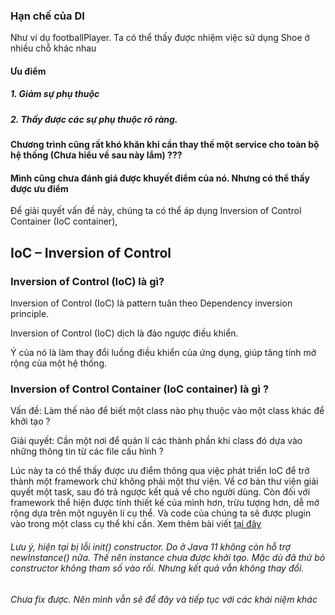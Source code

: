 ### Hạn chế của DI
Như ví dụ footballPlayer. Ta có thể thấy được nhiệm việc sử dụng Shoe ở nhiều chỗ khác nhau

#### Ưu điểm
##### 1. Giảm sự phụ thuộc
##### 2. Thấy được các sự phụ thuộc rõ ràng.

#### Chương trình cũng rất khó khăn khi cần thay thế một service cho toàn bộ hệ thống (Chưa hiểu vế sau này lắm) ???
#### Mình cũng chưa đánh giá được khuyết điểm của nó. Nhưng có thể thấy được ưu điểm
Để giải quyết vấn đề này, chúng ta có thể áp dụng Inversion of Control Container (IoC container),

## IoC – Inversion of Control
### Inversion of Control (IoC) là gì?
Inversion of Control (IoC) là pattern tuân theo Dependency inversion principle.

Inversion of Control (IoC) dịch là đảo ngược điều khiển.

Ý của nó là làm thay đổi luồng điều khiển của ứng dụng, giúp tăng tính mở rộng của một hệ thống.
### Inversion of Control Container (IoC container) là gì ?
Vấn đề: Làm thế nào để biết một class nào phụ thuộc vào một class khác để khởi tạo ?

Giải quyết: Cần một nơi để quản lí các thành phần khi class đó dựa vào những thông tin từ các file cấu hình ?

Lúc này ta có thể thấy được ưu điểm thông qua việc phát triển IoC để trở thành một framework chứ không phải một thư viện. Về cơ bản thư viện giải quyết một task, sau đó trả ngược kết quả về cho người dùng.
Còn đối với framework thể hiện được tính thiết kế của mình hơn, trừu tượng hơn, dễ mở rộng dựa trên một nguyên lí cụ thể. Và code của chúng ta sẽ được plugin vào trong một class cụ thể khi cần.
Xem thêm bài viết [tại đây]("https://gpcoder.com/4975-huong-dan-java-design-pattern-dependency-injection) 
###### Lưu ý, hiện tại bị lỗi init() constructor. Do ở Java 11 không còn hỗ trợ newInstance() nữa. Thế nên instance chưa được khởi tạo. Mặc dù đã thử bỏ constructor không tham số vào rồi. Nhưng kết quả vẫn không thay đổi.
###### Chưa fix được. Nên mình vẫn sẽ để đây và tiếp tục với các khái niệm khác